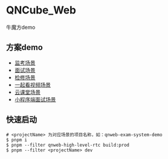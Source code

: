# QNCube_Web

牛魔方demo

## 方案demo

* [监考场景](./packages/demo/qnweb-exam-system-demo/README.md)
* [面试场景](./packages/demo/qnweb-interview-demo/README.md)
* [检修场景](./packages/demo/qnweb-overhaul-demo/README.md)
* [一起看视频场景](./packages/demo/qnweb-video-together-demo/README.md)
* [云课堂场景](./packages/demo/qnweb-cloud-class-demo/README.md)
* [小程序端面试场景](./packages/demo/qnweapp-interview-demo/README.md)

## 快速启动

```shell
# <projectName> 为对应场景的项目名称，如：qnweb-exam-system-demo
$ pnpm i
$ pnpm --filter qnweb-high-level-rtc build:prod
$ pnpm --filter <projectName> dev
```
